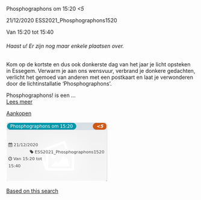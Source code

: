 Phosphographons om 15:20 *<5*

  
21/12/2020 ESS2021\_Phosphographons1520  

Van 15:20 tot 15:40

  

###### *Haast u! Er zijn nog maar enkele plaatsen over.*

  

Kom op de kortste en dus ook donkerste dag van het jaar je licht opsteken in Essegem. Verwarm je aan ons wensvuur, verbrand je donkere gedachten, verlicht het gemoed van anderen met een postkaart en laat je verwonderen door de lichtinstallatie ‘Phosphographons’.  
  
Phosphographons! is een ...  
[Lees meer](https://tickets.vgc.be/activity/subscribe/ESS2021_Phosphographons1520)

[Aankopen](https://tickets.vgc.be/ticketingActivity/subscribe/ESS2021_Phosphographons1520)

![](58547.png)

[Based on this search](https://tickets.vgc.be/activity/index?&vrijeplaatsen=1&Age%5B%5D=3%2C4&entity=109&Period%5B%5D=347)